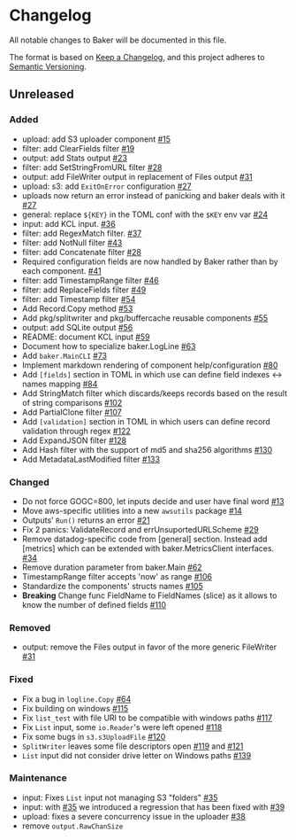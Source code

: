 # Changelog

All notable changes to Baker will be documented in this file.

The format is based on [Keep a Changelog](https://keepachangelog.com/en/1.0.0/),
and this project adheres to [Semantic Versioning](https://semver.org/spec/v2.0.0.html).

## Unreleased

### Added

- upload: add S3 uploader component [#15](https://github.com/AdRoll/baker/pull/15)
- filter: add ClearFields filter [#19](https://github.com/AdRoll/baker/pull/19)
- output: add Stats output [#23](https://github.com/AdRoll/baker/pull/23)
- filter: add SetStringFromURL filter [#28](https://github.com/AdRoll/baker/pull/28)
- output: add FileWriter output in replacement of Files output  [#31](https://github.com/AdRoll/baker/pull/31)
- upload: s3: add `ExitOnError` configuration [#27](https://github.com/AdRoll/baker/pull/27)
- uploads now return an error instead of panicking and baker deals with it [#27](https://github.com/AdRoll/baker/pull/27)
- general: replace `${KEY}` in the TOML conf with the `$KEY` env var [#24](https://github.com/AdRoll/baker/pull/24)
- input: add KCL input. [#36](https://github.com/AdRoll/baker/pull/36)
- filter: add RegexMatch filter. [#37](https://github.com/AdRoll/baker/pull/37)
- filter: add NotNull filter [#43](https://github.com/AdRoll/baker/pull/43)
- filter: add Concatenate filter [#28](https://github.com/AdRoll/baker/pull/33)
- Required configuration fields are now handled by Baker rather than by each component. [#41](https://github.com/AdRoll/baker/pull/41)
- filter: add TimestampRange filter [#46](https://github.com/AdRoll/baker/pull/46)
- filter: add ReplaceFields filter [#49](https://github.com/AdRoll/baker/pull/49)
- filter: add Timestamp filter [#54](https://github.com/AdRoll/baker/pull/54)
- Add Record.Copy method [#53](https://github.com/AdRoll/baker/pull/53)
- Add pkg/splitwriter and pkg/buffercache reusable components [#55](https://github.com/AdRoll/baker/pull/55)
- output: add SQLite output [#56](https://github.com/AdRoll/baker/pull/56)
- README: document KCL input [#59](https://github.com/AdRoll/baker/pull/59)
- Document how to specialize baker.LogLine [#63](https://github.com/AdRoll/baker/pull/63)
- Add `baker.MainCLI` [#73](https://github.com/AdRoll/baker/pull/73)
- Implement markdown rendering of component help/configuration [#80](https://github.com/AdRoll/baker/pull/80)
- Add `[fields]` section in TOML in which use can define field indexes <-> names mapping [#84](https://github.com/AdRoll/baker/pull/84)
- Add StringMatch filter which discards/keeps records based on the result of string comparisons  [#102](https://github.com/AdRoll/baker/pull/102)
- Add PartialClone filter [#107](https://github.com/AdRoll/baker/pull/107)
- Add `[validation]` section in TOML in which users can define record validation through regex [#122](https://github.com/AdRoll/baker/pull/122)
- Add ExpandJSON filter [#128](https://github.com/AdRoll/baker/pull/128)
- Add Hash filter with the support of md5 and sha256 algorithms [#130](https://github.com/AdRoll/baker/pull/130)
- Add MetadataLastModified filter [#133](https://github.com/AdRoll/baker/pull/133)

### Changed

- Do not force GOGC=800, let inputs decide and user have final word [#13](https://github.com/AdRoll/baker/pull/13)
- Move aws-specific utilities into a new `awsutils` package [#14](https://github.com/AdRoll/baker/pull/14)
- Outputs' `Run()` returns an error [#21](https://github.com/AdRoll/baker/pull/21)
- Fix 2 panics: ValidateRecord and errUnsuportedURLScheme [#29](https://github.com/AdRoll/baker/pull/29)
- Remove datadog-specific code from [general] section. Instead add [metrics] which can be extended with baker.MetricsClient interfaces. [#34](https://github.com/AdRoll/baker/pull/34)
- Remove duration parameter from baker.Main [#62](https://github.com/AdRoll/baker/pull/62)
- TimestampRange filter accepts 'now' as range [#106](https://github.com/AdRoll/baker/pull/106)
- Standardize the components' structs names [#105](https://github.com/AdRoll/baker/pull/105)
- **Breaking** Change func FieldName to FieldNames (slice) as it allows to know the number of defined fields [#110](https://github.com/AdRoll/baker/pull/110)

### Removed

- output: remove the Files output in favor of the more generic FileWriter [#31](https://github.com/AdRoll/baker/pull/31)

### Fixed

- Fix a bug in `logline.Copy` [#64](https://github.com/AdRoll/baker/pull/64)
- Fix building on windows [#115](https://github.com/AdRoll/baker/issues/115)
- Fix `list_test` with file URI to be compatible with windows paths [#117](https://github.com/AdRoll/baker/pull/117)
- Fix `List` input, some `io.Reader`'s were left opened [#118](https://github.com/AdRoll/baker/pull/118)
- Fix some bugs in `s3.s3UploadFile` [#120](https://github.com/AdRoll/baker/pull/120)
- `SplitWriter` leaves some file descriptors open [#119](https://github.com/AdRoll/baker/pull/119) and [#121](https://github.com/AdRoll/baker/pull/121)
- `List` input did not consider drive letter on Windows paths [#139](https://github.com/AdRoll/baker/pull/139)

### Maintenance

- input: Fixes `List` input not managing S3 "folders" [#35](https://github.com/AdRoll/baker/pull/35)
- input: with [#35](https://github.com/AdRoll/baker/pull/35) we introduced a regression that has been fixed with [#39](https://github.com/AdRoll/baker/pull/39)
- upload: fixes a severe concurrency issue in the uploader [#38](https://github.com/AdRoll/baker/pull/38)
- remove `output.RawChanSize`
